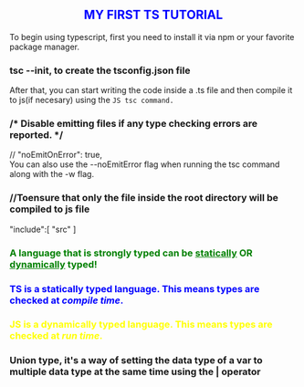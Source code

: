 ## <h2 style="color:blue; text-align:center;"> MY FIRST TS TUTORIAL</h2>

To begin using typescript, first you need to install it via npm or your favorite package manager.

### tsc --init, to create the tsconfig.json file

After that, you can start writing the code inside a .ts file and then compile it to js(if necesary) using the `JS tsc command.`

### /* Disable emitting files if any type checking errors are reported. */
 // "noEmitOnError": true,            
 You can also use the --noEmitError flag when running the tsc command along with the -w flag.                  

### //Toensure that only the file inside the root directory will be compiled to js file
  "include":[
    "src"
  ]

<h3 style="color:green;">A language that is strongly typed can be  <u>statically</u> OR <u>dynamically</u> typed! </h3>

### <h3 style="color:blue;">TS is a statically typed language. This means types are checked at <i>compile time</i>.</h3>

### <h3 style="color:yellow;">JS is a dynamically typed language. This means types are checked at <i>run time</i>.</h3>

### Union type, it's a way of setting the data type of a var to multiple data type at the same time using the | operator